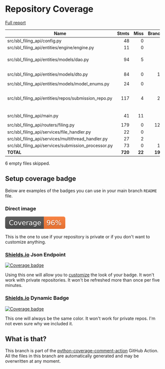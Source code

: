 # Repository Coverage

[Full report](https://htmlpreview.github.io/?https://github.com/cfpb/sbl-filing-api/blob/python-coverage-comment-action-data/htmlcov/index.html)

| Name                                                    |    Stmts |     Miss |   Branch |   BrPart |   Cover |   Missing |
|-------------------------------------------------------- | -------: | -------: | -------: | -------: | ------: | --------: |
| src/sbl\_filing\_api/config.py                          |       48 |        0 |        8 |        1 |     98% |    14->19 |
| src/sbl\_filing\_api/entities/engine/engine.py          |       11 |        0 |        0 |        0 |    100% |           |
| src/sbl\_filing\_api/entities/models/dao.py             |       94 |        5 |        0 |        0 |     95% |41, 60, 75, 95, 122 |
| src/sbl\_filing\_api/entities/models/dto.py             |       84 |        0 |       10 |        2 |     98% |66->70, 70->74 |
| src/sbl\_filing\_api/entities/models/model\_enums.py    |       24 |        0 |        0 |        0 |    100% |           |
| src/sbl\_filing\_api/entities/repos/submission\_repo.py |      117 |        4 |       22 |        2 |     94% |61->63, 68->70, 107-110 |
| src/sbl\_filing\_api/main.py                            |       41 |       11 |        2 |        0 |     74% |35-40, 44-48 |
| src/sbl\_filing\_api/routers/filing.py                  |      179 |        0 |      126 |        0 |    100% |           |
| src/sbl\_filing\_api/services/file\_handler.py          |       22 |        0 |        8 |        0 |    100% |           |
| src/sbl\_filing\_api/services/multithread\_handler.py   |       27 |        2 |        2 |        0 |     93% |     18-19 |
| src/sbl\_filing\_api/services/submission\_processor.py  |       73 |        0 |       16 |        0 |    100% |           |
|                                               **TOTAL** |  **720** |   **22** |  **194** |    **5** | **97%** |           |

6 empty files skipped.


## Setup coverage badge

Below are examples of the badges you can use in your main branch `README` file.

### Direct image

[![Coverage badge](https://raw.githubusercontent.com/cfpb/sbl-filing-api/python-coverage-comment-action-data/badge.svg)](https://htmlpreview.github.io/?https://github.com/cfpb/sbl-filing-api/blob/python-coverage-comment-action-data/htmlcov/index.html)

This is the one to use if your repository is private or if you don't want to customize anything.

### [Shields.io](https://shields.io) Json Endpoint

[![Coverage badge](https://img.shields.io/endpoint?url=https://raw.githubusercontent.com/cfpb/sbl-filing-api/python-coverage-comment-action-data/endpoint.json)](https://htmlpreview.github.io/?https://github.com/cfpb/sbl-filing-api/blob/python-coverage-comment-action-data/htmlcov/index.html)

Using this one will allow you to [customize](https://shields.io/endpoint) the look of your badge.
It won't work with private repositories. It won't be refreshed more than once per five minutes.

### [Shields.io](https://shields.io) Dynamic Badge

[![Coverage badge](https://img.shields.io/badge/dynamic/json?color=brightgreen&label=coverage&query=%24.message&url=https%3A%2F%2Fraw.githubusercontent.com%2Fcfpb%2Fsbl-filing-api%2Fpython-coverage-comment-action-data%2Fendpoint.json)](https://htmlpreview.github.io/?https://github.com/cfpb/sbl-filing-api/blob/python-coverage-comment-action-data/htmlcov/index.html)

This one will always be the same color. It won't work for private repos. I'm not even sure why we included it.

## What is that?

This branch is part of the
[python-coverage-comment-action](https://github.com/marketplace/actions/python-coverage-comment)
GitHub Action. All the files in this branch are automatically generated and may be
overwritten at any moment.